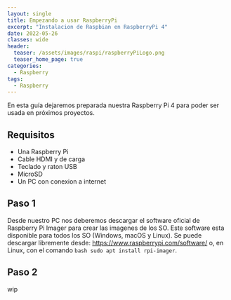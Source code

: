```yaml
---
layout: single
title: Empezando a usar RaspberryPi
excerpt: "Instalacion de Raspbian en RaspberryPi 4"
date: 2022-05-26
classes: wide
header:
  teaser: /assets/images/raspi/raspberryPiLogo.png
  teaser_home_page: true
categories:
  - Raspberry
tags:  
  - Raspberry
---
```


En esta guía dejaremos preparada nuestra Raspberry Pi 4 para poder ser usada en próximos proyectos.

## Requisitos

- Una Raspberry Pi
- Cable HDMI y de carga
- Teclado y raton USB
- MicroSD
- Un PC con conexion a internet


## Paso 1

Desde nuestro PC nos deberemos descargar el software oficial de Raspberry Pi Imager para crear las imagenes de los SO. Este software esta disponible para todos los SO (Windows, macOS y Linux). Se puede descargar libremente desde:  https://www.raspberrypi.com/software/ o, en Linux, con el comando ```bash sudo apt install rpi-imager```.


## Paso 2

wip
